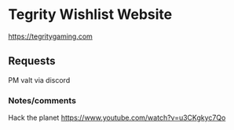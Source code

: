 # Tegrity Wishlist Website 
https://tegritygaming.com


## Requests
PM valt via discord

### Notes/comments
Hack the planet
https://www.youtube.com/watch?v=u3CKgkyc7Qo